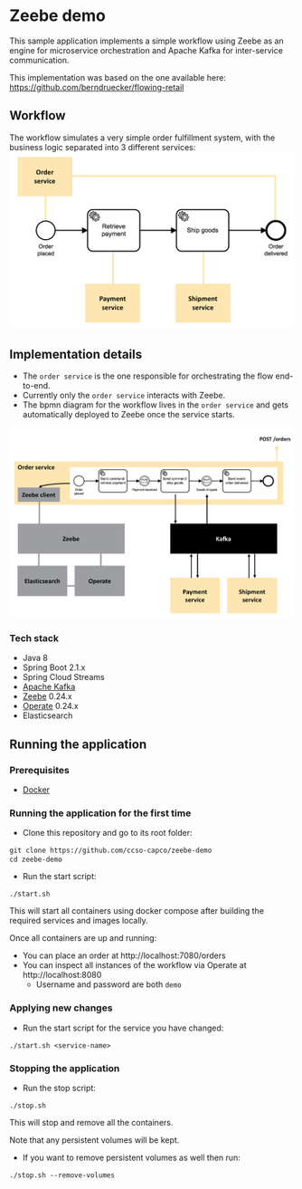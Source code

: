 # Zeebe demo

This sample application implements a simple workflow using Zeebe as an engine for microservice orchestration and Apache Kafka for inter-service communication.

This implementation was based on the one available here:
https://github.com/berndruecker/flowing-retail

## Workflow

The workflow simulates a very simple order fulfillment system, with the business logic separated into 3 different services:
![Workflow](docs/workflow.png)

## Implementation details

* The `order service` is the one responsible for orchestrating the flow end-to-end.
* Currently only the `order service` interacts with Zeebe.
* The bpmn diagram for the workflow lives in the `order service` and gets automatically deployed to Zeebe once the service starts.

![Components](docs/components.png)

### Tech stack

* Java 8
* Spring Boot 2.1.x
* Spring Cloud Streams
* [Apache Kafka](https://kafka.apache.org/)
* [Zeebe](https://zeebe.io/) 0.24.x
* [Operate](https://zeebe.io/blog/2019/04/announcing-operate-visibility-and-problem-solving/) 0.24.x
* Elasticsearch

## Running the application

### Prerequisites

* [Docker](https://docs.docker.com/compose/install/)

### Running the application for the first time

* Clone this repository and go to its root folder:
```
git clone https://github.com/ccso-capco/zeebe-demo
cd zeebe-demo
```

* Run the start script:
```
./start.sh
```
This will start all containers using docker compose after building the required services and images locally.

Once all containers are up and running: 
* You can place an order at http://localhost:7080/orders
* You can inspect all instances of the workflow via Operate at http://localhost:8080
  * Username and password are both `demo`

### Applying new changes

* Run the start script for the service you have changed:
```
./start.sh <service-name>
```

### Stopping the application

* Run the stop script:
```
./stop.sh
```
This will stop and remove all the containers.

Note that any persistent volumes will be kept.
* If you want to remove persistent volumes as well then run:
```
./stop.sh --remove-volumes
```
